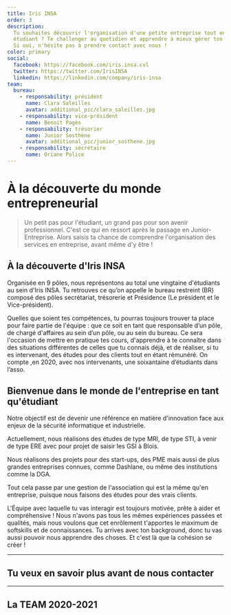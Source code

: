 ```yaml
---
title: Iris INSA
order: 3
description:
  Tu souhaites découvrir l'organisation d'une petite entreprise tout en étant
  étudiant ? Te challenger au quotidien et apprendre à mieux gérer ton temps ?
  Si oui, n'hésite pas à prendre contact avec nous !
color: primary
social:
  facebook: https://facebook.com/iris.insa.cvl
  twitter: https://twitter.com/IrisINSA
  linkedin: https://linkedin.com/company/iris-insa
team:
  bureau:
    - responsability: président
      name: Clara Saleilles
      avatar: additional_pic/clara_saleilles.jpg
    - responsability: vice-président
      name: Benoit Pagès
    - responsability: trésorier
      name: Junior Sosthène
      avatar: additional_pic/junior_sosthene.jpg
    - responsability: sécrétaire
      name: Oriane Police
---
```


# À la découverte du monde entrepreneurial

<campus-center>
  <campus-responsive-image
    folder-name="federation/iris"
    name="logo.jpg"
    max-width="400"></campus-responsive-image>
</campus-center>

> Un petit pas pour l'étudiant, un grand pas pour son avenir professionnel.
> C'est ce qui en ressort après le passage en Junior-Entreprise. Alors saisis ta
> chance de comprendre l'organisation des services en entreprise, avant même d'y
> être !

## À la découverte d'Iris INSA

Organisée en 9 pôles, nous représentons au total une vingtaine d'étudiants au
sein d'Iris INSA. Tu retrouves ce qu’on appelle le bureau restreint (BR) composé
des pôles secrétariat, trésorerie et Présidence (Le président et le
Vice-président).

Quelles que soient tes compétences, tu pourras toujours trouver ta place pour
faire partie de l'équipe : que ce soit en tant que responsable d’un pôle, de
chargé d'affaires au sein d’un pôle, ou au sein du bureau. Ce sera l'occasion de
mettre en pratique tes cours, d'apprendre à te connaître dans des situations
différentes de celles que tu connais déjà, et de réaliser, si tu es intervenant,
des études pour des clients tout en étant rémunéré. On compte ,en 2020, avec nos
intervenants, une soixantaine d’étudiants dans l’asso.

## Bienvenue dans le monde de l'entreprise en tant qu'étudiant

Notre objectif est de devenir une référence en matière d'innovation face aux
enjeux de la sécurité informatique et industrielle.

Actuellement, nous réalisons des études de type MRI, de type STI, à venir de
type ERE avec pour projet de saisir les GSI à Blois.

Nous réalisons des projets pour des start-ups, des PME mais aussi de plus
grandes entreprises connues, comme Dashlane, ou même des institutions comme la
DGA.

Tout cela passe par une gestion de l'association qui est la même qu'en
entreprise, puisque nous faisons des études pour des vrais clients.

L'Équipe avec laquelle tu vas interagir est toujours motivée, prête à aider et
compréhensive ! Nous n'avons pas tous les mêmes expériences passées et qualités,
mais nous voulons que cet enrôlement t'apportes le maximum de softskills et de
connaissances. Tu arrives avec ton background, donc tu vas aussi pouvoir nous
apprendre des choses. Et c'est là que la cohésion se créer !

---

## Tu veux en savoir plus avant de nous contacter

<campus-social :social="social" :color="color"></campus-social>

---

## La TEAM 2020-2021

<campus-team :team="team" :color="color"></campus-team>
